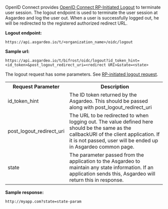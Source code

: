 OpenID Connect provides [OpenID Connect RP-Initiated Logout](https://openid.net/specs/openid-connect-rpinitiated-1_0.html) to terminate user session. The logout endpoint is used to terminate the user session at Asgardeo and log the user out. When a user is
successfully logged out, he will be redirected to the registered authorized redirect URL.

**Logout endpoint:**

``` no-line-numbers
https://api.asgardeo.io/t/<organization_name>/oidc/logout
```

**Sample url:**

``` no-line-numbers
https://api.asgardeo.io/t/bifrost/oidc/logout?id_token_hint=<id_token>&post_logout_redirect_uri=<redirect URI>&state=<state>
```

The logout request has some parameters. See [RP-initiated logout request](https://openid.net/specs/openid-connect-rpinitiated-1_0.html#RPLogout).
<br>
<table>
  <tr>
    <th>Request Parameter</th>
    <th>Description</th> 
  </tr>
  <tr>
    <td>id_token_hint<Badge text="Optional" type="optional"/></td>
    <td>The ID token returned by the Asgardeo. This should be passed along with post_logout_redirect_uri</td>
  </tr>
  <tr>
    <td>post_logout_redirect_uri<Badge text="Optional" type="optional"/></td>
    <td>The URL to be redirected to when logging out. The value defined here should be the same as the callbackURI of the client application. If it is not passed, user will be ended up in Asgardeo common page. </td>
  </tr>
  <tr>
    <td>state<Badge text="Optional" type="optional"/></td>
    <td>The parameter passed from the application to the Asgardeo to maintain any state information. If an application sends this, Asgardeo will return this in response.</td>
  </tr>
</table>

**Sample response:**

``` no-line-numbers
http://myapp.com?state=state-param
```

<br>
